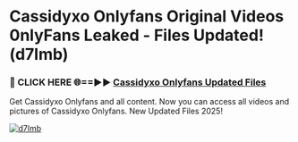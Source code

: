 # Cassidyxo Onlyfans Original Videos 0nlyFans Leaked - Files Updated! (d7lmb)

<h3>🔴 CLICK HERE 🌐==►► <a href="https://tinyurl.com/ehrbuxhb" rel="nofollow">Cassidyxo Onlyfans Updated Files</a></h3>

Get Cassidyxo Onlyfans and all content. Now you can access all videos and pictures of Cassidyxo Onlyfans. New Updated Files 2025!

[![d7lmb](https://i.imgur.com/lVYEuWS.gif)](https://tinyurl.com/ehrbuxhb)
